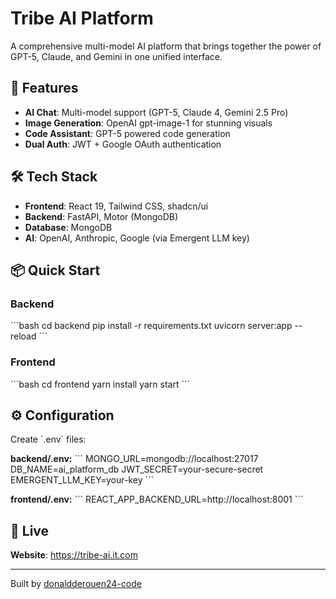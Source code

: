 # Tribe AI Platform

A comprehensive multi-model AI platform that brings together the power of GPT-5, Claude, and Gemini in one unified interface.

## 🚀 Features

- **AI Chat**: Multi-model support (GPT-5, Claude 4, Gemini 2.5 Pro)
- **Image Generation**: OpenAI gpt-image-1 for stunning visuals
- **Code Assistant**: GPT-5 powered code generation
- **Dual Auth**: JWT + Google OAuth authentication

## 🛠️ Tech Stack

- **Frontend**: React 19, Tailwind CSS, shadcn/ui
- **Backend**: FastAPI, Motor (MongoDB)
- **Database**: MongoDB
- **AI**: OpenAI, Anthropic, Google (via Emergent LLM key)

## 📦 Quick Start

### Backend
\`\`\`bash
cd backend
pip install -r requirements.txt
uvicorn server:app --reload
\`\`\`

### Frontend
\`\`\`bash
cd frontend
yarn install
yarn start
\`\`\`

## ⚙️ Configuration

Create \`.env\` files:

**backend/.env:**
\`\`\`
MONGO_URL=mongodb://localhost:27017
DB_NAME=ai_platform_db
JWT_SECRET=your-secure-secret
EMERGENT_LLM_KEY=your-key
\`\`\`

**frontend/.env:**
\`\`\`
REACT_APP_BACKEND_URL=http://localhost:8001
\`\`\`

## 🔗 Live

**Website**: https://tribe-ai.it.com

---

Built by [donaldderouen24-code](https://github.com/donaldderouen24-code)
